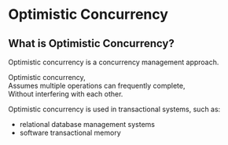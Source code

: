 # Optimistic Concurrency

## What is Optimistic Concurrency?

Optimistic concurrency is a concurrency management approach.

Optimistic concurrency,  
Assumes multiple operations can frequently complete,  
Without interfering with each other.

Optimistic concurrency is used in transactional systems, such as:

- relational database management systems
- software transactional memory
